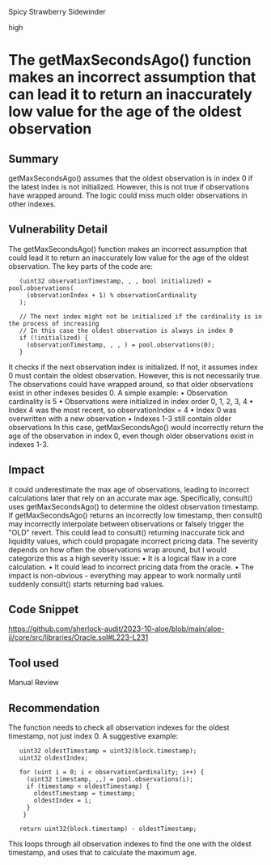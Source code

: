 Spicy Strawberry Sidewinder

high

# The getMaxSecondsAgo() function makes an incorrect assumption that can lead it to return an inaccurately low value for the age of the oldest observation
## Summary
getMaxSecondsAgo() assumes that the oldest observation is in index 0 if the latest index is not initialized. However, this is not true if observations have wrapped around. The logic could miss much older observations in other indexes. 
## Vulnerability Detail
The getMaxSecondsAgo() function makes an incorrect assumption that could lead it to return an inaccurately low value for the age of the oldest observation.
The key parts of the code are:

       (uint32 observationTimestamp, , , bool initialized) = pool.observations(
         (observationIndex + 1) % observationCardinality
       );

       // The next index might not be initialized if the cardinality is in the process of increasing
       // In this case the oldest observation is always in index 0
       if (!initialized) {
         (observationTimestamp, , , ) = pool.observations(0); 
       }

It checks if the next observation index is initialized. If not, it assumes index 0 must contain the oldest observation.
However, this is not necessarily true. The observations could have wrapped around, so that older observations exist in other indexes besides 0.
A simple example:
• Observation cardinality is 5
• Observations were initialized in index order 0, 1, 2, 3, 4
• Index 4 was the most recent, so observationIndex = 4
• Index 0 was overwritten with a new observation
• Indexes 1-3 still contain older observations
In this case, getMaxSecondsAgo() would incorrectly return the age of the observation in index 0, even though older observations exist in indexes 1-3.

## Impact
 it could underestimate the max age of observations, leading to incorrect calculations later that rely on an accurate max age.
Specifically, consult() uses getMaxSecondsAgo() to determine the oldest observation timestamp. If getMaxSecondsAgo() returns an incorrectly low timestamp, then consult() may incorrectly interpolate between observations or falsely trigger the "OLD" revert.
This could lead to consult() returning inaccurate tick and liquidity values, which could propagate incorrect pricing data.
The severity depends on how often the observations wrap around, but I would categorize this as a high severity issue:
• It is a logical flaw in a core calculation.
• It could lead to incorrect pricing data from the oracle.
• The impact is non-obvious - everything may appear to work normally until suddenly consult() starts returning bad values.

## Code Snippet
https://github.com/sherlock-audit/2023-10-aloe/blob/main/aloe-ii/core/src/libraries/Oracle.sol#L223-L231
## Tool used

Manual Review

## Recommendation 
The function needs to check all observation indexes for the oldest timestamp, not just index 0.
A suggestive example:

       uint32 oldestTimestamp = uint32(block.timestamp);
       uint32 oldestIndex;

       for (uint i = 0; i < observationCardinality; i++) {
         (uint32 timestamp, ,,) = pool.observations(i);
         if (timestamp < oldestTimestamp) {
           oldestTimestamp = timestamp;
           oldestIndex = i;
         }
        }

       return uint32(block.timestamp) - oldestTimestamp;

This loops through all observation indexes to find the one with the oldest timestamp, and uses that to calculate the maximum age.

